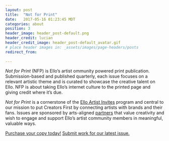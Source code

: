 ```yaml
---
layout: post
title:  "Not for Print"
date:   2017-05-16 01:23:45 MDT
categories: about
position: 3
header_image: header_post-default.png
header_credit: lucian
header_credit_image: header_post-default_avatar.gif
# place header images in: _assets/images/page-headers/posts
redirect_from:
  
---
```


*Not for Print* (NFP) is Ello’s artist ommunity powered print publication. Submission-based and published quarterly, each issue focuses on a relevant artistic theme and is curated to showcase the creative talent on Ello. NFP is about taking Ello’s internet culture to the printed page and giving credit where it’s due.

*Not for Print* is a cornerstone of the [Ello Artist Invites](https://ello.co/discover/artist-invites) program and central to our mission to put Creators First by connecting artists with brands and their fans. Issues are sponsored by arts-aligned [partners](https://ello.co/wtf/about/brands/) that value creativity and wish to engage and support Ello’s artist community members in meaningful, valuable ways.

[Purchase your copy today!](https://notforprint.co/)
[Submit work for our latest issue.](https://ello.co/discover/not-for-print)
